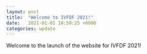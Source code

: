 ```yaml
---
layout: post
title:  "Welcome to IVFDF 2021!"
date:   2021-01-01 18:50:25 +0000
categories: update
---
```

Welcome to the launch of the website for IVFDF 2021!
